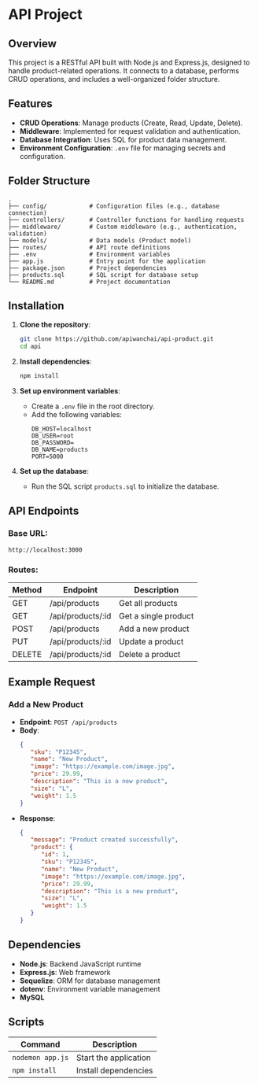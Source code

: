 # API Project

## Overview

This project is a RESTful API built with Node.js and Express.js, designed to handle product-related operations. It connects to a database, performs CRUD operations, and includes a well-organized folder structure.

## Features

- **CRUD Operations**: Manage products (Create, Read, Update, Delete).
- **Middleware**: Implemented for request validation and authentication.
- **Database Integration**: Uses SQL for product data management.
- **Environment Configuration**: `.env` file for managing secrets and configuration.

## Folder Structure

```
.
├── config/            # Configuration files (e.g., database connection)
├── controllers/       # Controller functions for handling requests
├── middleware/        # Custom middleware (e.g., authentication, validation)
├── models/            # Data models (Product model)
├── routes/            # API route definitions
├── .env               # Environment variables
├── app.js             # Entry point for the application
├── package.json       # Project dependencies
├── products.sql       # SQL script for database setup
└── README.md          # Project documentation
```

## Installation

1. **Clone the repository**:
   ```bash
   git clone https://github.com/apiwanchai/api-product.git
   cd api
   ```

2. **Install dependencies**:
   ```bash
   npm install
   ```

3. **Set up environment variables**:
   - Create a `.env` file in the root directory.
   - Add the following variables:
     ```env
     DB_HOST=localhost
     DB_USER=root
     DB_PASSWORD=
     DB_NAME=products
     PORT=5000
     ```

4. **Set up the database**:
   - Run the SQL script `products.sql` to initialize the database.



## API Endpoints

### Base URL:
`http://localhost:3000`

### Routes:

| Method | Endpoint           | Description              |
|--------|--------------------|--------------------------|
| GET    | /api/products      | Get all products         |
| GET    | /api/products/:id  | Get a single product     |
| POST   | /api/products      | Add a new product        |
| PUT    | /api/products/:id  | Update a product         |
| DELETE | /api/products/:id  | Delete a product         |

## Example Request

### Add a New Product

- **Endpoint**: `POST /api/products`
- **Body**:
   ```json
   {
      "sku": "P12345",
      "name": "New Product",
      "image": "https://example.com/image.jpg",
      "price": 29.99,
      "description": "This is a new product",
      "size": "L",
      "weight": 1.5
   }
   ```
- **Response**:
   ```json
   {
      "message": "Product created successfully",
      "product": {
         "id": 1,
         "sku": "P12345",
         "name": "New Product",
         "image": "https://example.com/image.jpg",
         "price": 29.99,
         "description": "This is a new product",
         "size": "L",
         "weight": 1.5
      }
   }
   ```

## Dependencies

- **Node.js**: Backend JavaScript runtime
- **Express.js**: Web framework
- **Sequelize**: ORM for database management
- **dotenv**: Environment variable management
- **MySQL** 

## Scripts

| Command           | Description                   |
|-------------------|-------------------------------|
| `nodemon app.js`  | Start the application         |
| `npm install`     | Install dependencies          |

